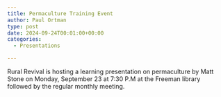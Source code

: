 ```yaml
---
title: Permaculture Training Event
author: Paul Ortman
type: post
date: 2024-09-24T00:01:00+00:00
categories:
  - Presentations

---
```


Rural Revival is hosting a learning presentation on permaculture by Matt Stone on Monday, September 23 at 7:30 P.M at
the Freeman library followed by the regular monthly meeting. 